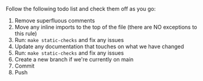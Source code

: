 Follow the following todo list and check them off as you go:
1. Remove superfluous comments
2. Move any inline imports to the top of the file (there are NO exceptions to this rule)
2. Run: `make static-checks` and fix any issues
3. Update any documentation that touches on what we have changed
5. Run: `make static-checks` and fix any issues
6. Create a new branch if we're currently on main
7. Commit
8. Push

